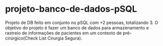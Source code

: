 # projeto-banco-de-dados-pSQL
Projeto de DB feito em conjunto no pSQL com +2 pessoas, totalizando 3. O objetivo do projeto é fazer um banco de dados 
para armazenamento e rastreio de informações de pacientes em um contexto de pré-cirúrgico(Check List Cirurgia Segura).
